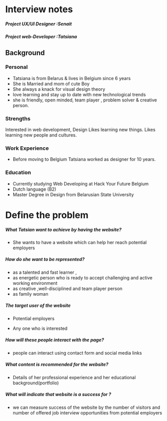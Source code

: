 # Interview notes

##### **Project UX/UI Designer :Senait**
##### **Project web-Developer :Tatsiana**

## Background

### Personal

* Tatsiana is from Belarus & lives in Belgium since 6 years 
* She is Married and mom of cute Boy
* She always a knack for visual design theory
* love learning and stay up to date with new technological trends
* she is friendly, open minded, team player , problem solver & creative person.
  
### Strengths

Interested in web development, Design
Likes learning new things.
Likes learning new people and cultures.


### Work Experience

* Before moving to Belgium Tatsiana worked as 
  designer for 10 years.

### Education

* Currently studying Web Developing  at Hack Your Future Belgium
* Dutch language (B2)
* Master Degree in Design from Belarusian State University

# Define the problem

##### What Tatsian want to achieve by having the website?

* She wants to have a website which can help her reach  potential employers
  
##### How do she want to be represented?

* as a talented and fast learner ,
* as energetic person who is ready to accept challenging and active working environment
* as creative ,well-disciplined and team player person
* as family woman

##### The target user of the website

* Potential employers

* Any one who is interested

##### How will these people interact with the page?

* people can interact using contact form and social media links

##### What content is recommended for the website?

* Details of her professional experience and her educational background(portfolio)



##### What will indicate that website is a success for ?

* we can measure success of the website by the number of visitors and number of offered job interview opportunities from potential employers






